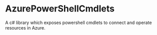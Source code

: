 # AzurePowerShellCmdlets
A c# library which exposes powershell cmdlets to connect and operate resources in Azure.
